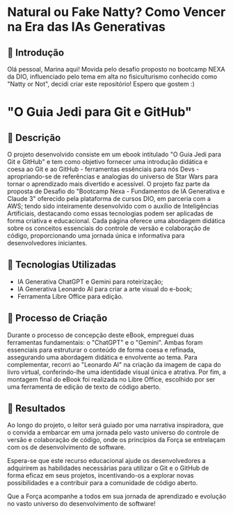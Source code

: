 # Natural ou Fake Natty? Como Vencer na Era das IAs Generativas

## 🚀 Introdução

Olá pessoal, Marina aqui! Movida pelo desafio proposto no bootcamp NEXA da DIO, influenciado pelo tema em alta no fisiculturismo conhecido como "Natty or Not", decidi criar este repositório! Espero que gostem :)

# "O Guia Jedi para Git e GitHub"

## 📒 Descrição
O projeto desenvolvido consiste em um ebook intitulado "O Guia Jedi para Git e GitHub" e tem como objetivo fornecer uma introdução didática e coesa ao Git e ao GitHub - ferramentas essênciais para nós Devs - apropriando-se de referências e analogias do universo de Star Wars para tornar o aprendizado mais divertido e acessível. O projeto faz parte da proposta de Desafio do "Bootcamp Nexa - Fundamentos de IA Generativa e Claude 3" oferecido pela plataforma de cursos DIO, em parceria com a AWS; tendo sido inteiramente desenvolvido com o auxílio de Inteligências Artificiais, destacando como essas tecnologias podem ser aplicadas de forma criativa e educacional. Cada página oferece uma abordagem didática sobre os conceitos essenciais do controle de versão e colaboração de código, proporcionando uma jornada única e informativa para desenvolvedores iniciantes. 

## 🤖 Tecnologias Utilizadas
- IA Generativa ChatGPT e Gemini para roteirização;
- IA Generativa Leonardo AI para criar a arte visual do e-book;
- Ferramenta Libre Office para edição.

## 🧐 Processo de Criação

Durante o processo de concepção deste eBook, empreguei duas ferramentas fundamentais: o "ChatGPT" e o "Gemini". Ambas foram essenciais para estruturar o conteúdo de forma coesa e refinada, assegurando uma abordagem didática e envolvente ao tema. Para complementar, recorri ao "Leonardo AI" na criação da imagem de capa do livro virtual, conferindo-lhe uma identidade visual única e atrativa. Por fim, a montagem final do eBook foi realizada no Libre Office, escolhido por ser uma ferramenta de edição de texto de código aberto.

## 🚀 Resultados

Ao longo do projeto, o leitor será guiado por uma narrativa inspiradora, que o convida a embarcar em uma jornada pelo vasto universo do controle de versão e colaboração de código, onde os princípios da Força se entrelaçam com os de desenvolvimento de software.

Espera-se que este recurso educacional ajude os desenvolvedores a adquirirem as habilidades necessárias para utilizar o Git e o GitHub de forma eficaz em seus projetos, incentivando-os a explorar novas possibilidades e a contribuir para a comunidade de código aberto.

Que a Força acompanhe a todos em sua jornada de aprendizado e evolução no vasto universo do desenvolvimento de software!

 


